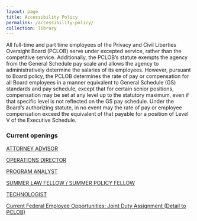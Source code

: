 ```yaml
---
layout: page
title: Accessibility Policy
permalink: /accessibility-policy/
collection: library
---
```


All full-time and part time employees of the Privacy and Civil Liberties Oversight Board (PCLOB) serve under excepted service, rather than the competitive service. Additionally, the PCLOB’s statute exempts the agency from the General Schedule pay scale and allows the agency to administratively determine the salaries of its employees.  However, pursuant to Board policy, the PCLOB determines the rate of pay or compensation for all Board employees in a manner equivalent to General Schedule (GS) standards and pay schedule, except that for certain senior positions, compensation may be set at any level up to the statutory maximum, even if that specific level is not reflected on the GS pay schedule. Under the Board’s authorizing statute, in no event may the rate of pay or employee compensation exceed the equivalent of that payable for a position of Level V of the Executive Schedule.

### Current openings   

[ATTORNEY ADVISOR](https://www.pclob.gov/attorney-advisor/)

<!-- [EXECUTIVE DIRECTOR](https://www.pclob.gov/executive-director/) -->

<!-- [INTERNAL CONTROLS OFFICER](https://www.pclob.gov/internal-controls-officer/) -->

[OPERATIONS DIRECTOR](https://www.pclob.gov/operations-director/)

[PROGRAM ANALYST](https://www.pclob.gov/program-analyst/)

[SUMMER LAW FELLOW / SUMMER POLICY FELLOW](https://www.pclob.gov/summer-law-policy-fellow/)

[TECHNOLOGIST](https://www.pclob.gov/technologist/)

[Current Federal Employee Opportunities: Joint Duty Assignment (Detail to PCLOB)](https://www.pclob.gov/jda/)

<!-- [GENERAL ATTORNEY](https://www.pclob.gov/general-attorney/) -->
 
<!-- [HUMAN RESOURCES SPECIALIST ](https://www.pclob.gov/human-resources/) -->
